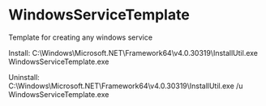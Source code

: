 # WindowsServiceTemplate
Template for creating any windows service

Install:
C:\Windows\Microsoft.NET\Framework64\v4.0.30319\InstallUtil.exe WindowsServiceTemplate.exe

Uninstall:
C:\Windows\Microsoft.NET\Framework64\v4.0.30319\InstallUtil.exe /u WindowsServiceTemplate.exe
